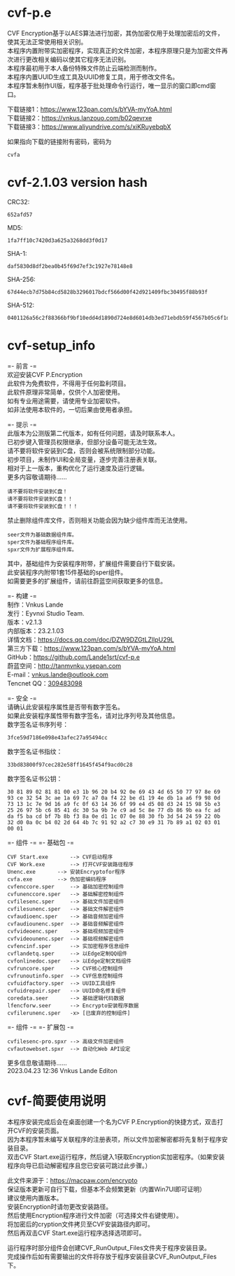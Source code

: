 # cvf-p.e
CVF Encryption基于以AES算法进行加密，其伪加密仅用于处理加密后的文件，使其无法正常使用相关识别。  
本程序内置附带实加密程序，实现真正的文件加密，本程序原理只是为加密文件再次进行更改相关编码以使其它程序无法识别。  
本程序最初用于本人备份特殊文件防止云端检测而制作。  
本程序内置UUID生成工具及UUID修复工具，用于修改文件名。  
本程序暂未制作UI版，程序基于批处理命令行运行，唯一显示的窗口即cmd窗口。  

下载链接1：https://www.123pan.com/s/bYVA-myYoA.html  
下载链接2：https://vnkus.lanzouo.com/b02qevrxe  
下载链接3：https://www.aliyundrive.com/s/xiKRuyebqbX  

如果指向下载的链接附有密码，密码为  

	cvfa  
# cvf-2.1.03 version hash  
CRC32:  

	652afd57  
MD5:  

	1fa7ff10c7420d3a625a3268dd3f0d17  
SHA-1:  

	daf5830d8df2bea0b45f69d7ef3c1927e78148e8  
SHA-256:  

	67d44ecb7d75b84cd5828b3296017bdcf566d00f42d921409fbc30495f88b93f
SHA-512:  

	0401126a56c2f88366bf9bf10edd4d1890d724e8d6014db3ed71ebdb59f4567b05c6f1d05c91638c93d1f0d54e354f4399bb2286f2793aed1b3e810734ff8e14
# cvf-setup_info  
=- 前言 -=  
欢迎安装CVF P.Encryption  
此软件为免费软件，不得用于任何盈利项目。  
此软件原理非常简单，仅供个人加密使用。  
如有专业用途需要，请使用专业加密软件。  
如非法使用本软件的，一切后果由使用者承担。  
	
=- 提示 -=  
此版本为公测版第二代版本，如有任何问题，请及时联系本人。  
已初步键入管理员权限继承，但部分设备可能无法生效。  
请不要将软件安装到C盘，否则会被系统限制部分功能。  
初步项目，未制作UI和全局变量，逐步完善注册表关联。  
相对于上一版本，重构优化了运行速度及运行逻辑。  
更多内容敬请期待......  
	
	请不要将软件安装到C盘！  
	请不要将软件安装到C盘！！  
	请不要将软件安装到C盘！！！  
	
禁止删除组件库文件，否则相关功能会因为缺少组件库而无法使用。  

	seer文件为基础数据组件库。  
	sper文件为基础程序组件库。  
	spxr文件为扩展程序组件库。 
	
其中，基础组件为安装程序附带，扩展组件需要自行下载安装。  
此安装程序内附带1套15件基础的sper组件。  
如需要更多的扩展组件，请前往蔚蓝空间获取更多的信息。  
	
=- 构建 -=  
制作：Vnkus Lande  
发行：Eyvnxi Studio Team.  
版本：v2.1.3  
内部版本：23.2.1.03  
详情文档：https://docs.qq.com/doc/DZW9DZGtLZllpU29L  
第三方下载：https://www.123pan.com/s/bYVA-myYoA.html  
GitHub：https://github.com/Lande1srt/cvf-p.e  
蔚蓝空间：http://tanmvnku.ysepan.com  
E-mail：vnkus.lande@outlook.com  
Tencnet QQ：[309483098  ](https://qm.qq.com/cgi-bin/qm/qr?k=mXLPE5aidmDGmqfHNM9vw9GwB_Yj4QU8)  
	
=- 安全 -=  
请确认此安装程序属性是否带有数字签名。  
如果此安装程序属性带有数字签名，请对比序列号及其他信息。  
数字签名证书序列号：  

	3fce59d7186e098e43afec27a95494cc  
	
数字签名证书指纹：  

	33bd83800f97cec282e58ff1645f454f9acd0c28  
数字签名证书公钥：  

	30 81 89 02 81 81 00 e3 1b 96 20 b4 92 0e 69 43 4d 65 50 77 97 8e 69 93 ce 32 54 3c ae 1a 69 7c a7 0a f4 22 be d1 19 4e db 1a a6 f9 98 0d 73 13 1c 7e 9d 16 a9 fc 0f 63 14 36 6f 99 e4 d5 08 d3 24 15 98 5b e3 25 26 97 5b c6 85 41 dc 30 5a 9b 7e c9 ad 5c 8e 77 db 86 9b ea fc ad da f5 ba cd bf 7b 8b f3 8a 0e d1 1c 07 0e 88 30 fb 3d 54 24 59 22 0b 32 d0 0a 0c b4 02 2d 64 4b 7c 91 92 a2 c7 30 e9 31 7b 89 a1 02 03 01 00 01  
	
	
=- 组件 -= =- 基础包 -=

	CVF Start.exe		--> CVF启动程序  
	CVF Work.exe		--> 打开CVF安装路径程序  
	Unenc.exe		--> 安装Encryptofor程序  
	cvfa.exe		--> 伪加密编码程序  
	cvfenccore.sper		--> 基础加密控制组件  
	cvfunenccore.sper	--> 基础解密控制组件  
	cvfilesenc.sper		--> 基础文件加密组件  
	cvfilesunenc.sper	--> 基础文件解密组件  
	cvfaudioenc.sper	--> 基础音频加密组件  
	cvfaudiounenc.sper	--> 基础音频解密组件  
	cvfvideoenc.sper	--> 基础视频加密组件  
	cvfvideounenc.sper	--> 基础视频解密组件  
	cvfencinf.sper		--> 实加密程序信息组件  
	cvflandetq.sper		--> 以Edge定制QQ组件  
	cvfonlinedoc.sper	--> 以Edge定制文档组件  
	cvfruncore.sper 	--> CVF核心控制组件  
	cvfrunoutinfo.sper	--> CVF信息控制组件  
	cvfuidfactory.sper	--> UUID工具组件  
	cvfuidrepair.sper	--> UUID命名修复组件  
	coredata.seer		--> 基础逻辑代码数据  
	lfencforw.seer		--> Encrypto安装程序数据  
	cvfilerunenc.sper	-x> [已废弃的控制组件]  

=- 组件 -= =- 扩展包 -=  

	cvfilesenc-pro.spxr	--> 高级文件加密组件  
	cvfautowebset.spxr	--> 自动化Web API设定  
	
	
	
更多信息敬请期待......  
2023.04.23	12:36	Vnkus Lande Editon  
  
  
  
  # cvf-简要使用说明
  本程序安装完成后会在桌面创建一个名为CVF P.Encryption的快捷方式，双击打开CVF的安装页面。  
因为本程序暂未编写关联程序的注册表项，所以文件加密解密都将先复制于程序安装目录。  
双击CVF Start.exe运行程序，然后键入1获取Encryption实加密程序。（如果安装程序向导已启动解密程序且您已安装可跳过此步骤。）  
	
此文件来源于：https://macpaw.com/encrypto  
保证版本更新可自行下载，但基本不会频繁更新（内置Win7UI即可证明）  
建议使用内置版本。  
安装Encryption时请勿更改安装路径。  
然后使用Encryption程序进行文件加密（可选择文件右键使用）。  
将加密后的cryption文件拷贝至CVF安装路径内即可。  
然后再双击CVF Start.exe运行程序选择选项即可。  
	
运行程序时部分组件会创建CVF_RunOutput_Files文件夹于程序安装目录。  
完成操作后如有需要输出的文件将存放于程序安装目录CVF_RunOutput_Files下。  
	
